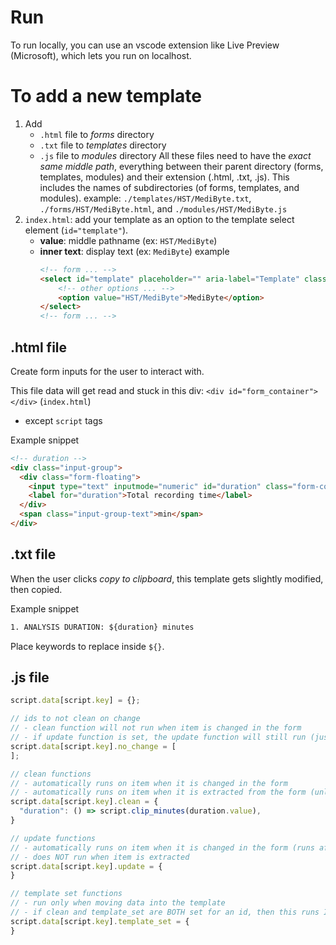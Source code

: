 # Run

To run locally, you can use an vscode extension like Live Preview (Microsoft), which lets you run on localhost.

# To add a new template

1. Add
    - `.html` file to *forms* directory
    - `.txt` file to *templates* directory
    - `.js` file to *modules* directory
        All these files need to have the *exact same middle path*, everything between their parent directory (forms, templates, modules) and their extension (.html, .txt, .js). This includes the names of subdirectories (of forms, templates, and modules).
        example: `./templates/HST/MediByte.txt`, `./forms/HST/MediByte.html`, and `./modules/HST/MediByte.js`
1. `index.html`: add your template as an option to the template select element (`id="template"`).
    - **value**: middle pathname (ex: `HST/MediByte`)
    - **inner text**: display text (ex: `MediByte`)
    example
        ```html
        <!-- form ... -->
        <select id="template" placeholder="" aria-label="Template" class="form-control">
            <!-- other options ... -->
            <option value="HST/MediByte">MediByte</option>
        </select>
        <!-- form ... -->
        ```

## .html file

Create form inputs for the user to interact with.

This file data will get read and stuck in this div: `<div id="form_container"></div>` (`index.html`)
- except `script` tags

Example snippet

```html
<!-- duration -->
<div class="input-group">
  <div class="form-floating">
    <input type="text" inputmode="numeric" id="duration" class="form-control" placeholder="">
    <label for="duration">Total recording time</label>
  </div>
  <span class="input-group-text">min</span>
</div>
```

## .txt file

When the user clicks *copy to clipboard*, this template gets slightly modified, then copied.

Example snippet

```txt
1. ANALYSIS DURATION: ${duration} minutes
```

Place keywords to replace inside `${}`.

## .js file

```js
script.data[script.key] = {};

// ids to not clean on change
// - clean function will not run when item is changed in the form
// - if update function is set, the update function will still run (just not the clean function)
script.data[script.key].no_change = [
];

// clean functions
// - automatically runs on item when it is changed in the form
// - automatically runs on item when it is extracted from the form (unless template_set is specified)
script.data[script.key].clean = {
  "duration": () => script.clip_minutes(duration.value),
}

// update functions
// - automatically runs on item when it is changed in the form (runs after clean function)
// - does NOT run when item is extracted
script.data[script.key].update = {
}

// template set functions
// - run only when moving data into the template
// - if clean and template_set are BOTH set for an id, then this runs INSTEAD of the clean function
script.data[script.key].template_set = {
}
```
